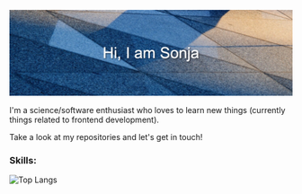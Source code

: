 ![Header image](https://raw.githubusercontent.com/SonjaElena/SonjaElena/master/header.jpeg)

I'm a science/software enthusiast who loves to learn new things (currently things related to frontend development).

Take a look at my repositories and let's get in touch!

### Skills: 

![Top Langs](https://github-readme-stats.vercel.app/api/top-langs/?username=SonjaElena&layout=compact)

